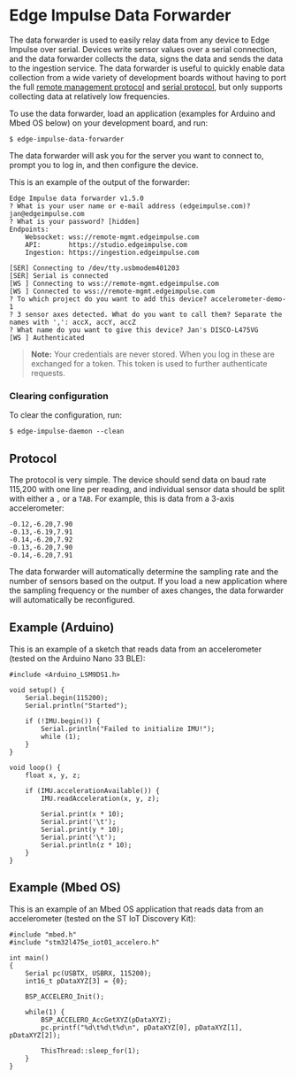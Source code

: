 # Edge Impulse Data Forwarder

The data forwarder is used to easily relay data from any device to Edge Impulse over serial. Devices write sensor values over a serial connection, and the data forwarder collects the data, signs the data and sends the data to the ingestion service. The data forwarder is useful to quickly enable data collection from a wide variety of development boards without having to port the full [remote management protocol](https://docs.edgeimpulse.com/reference#remote-management) and [serial protocol](https://docs.edgeimpulse.com/reference#remote-mgmt-serial-protocol), but only supports collecting data at relatively low frequencies.

To use the data forwarder, load an application (examples for Arduino and Mbed OS below) on your development board, and run:

```
$ edge-impulse-data-forwarder
```

The data forwarder will ask you for the server you want to connect to, prompt you to log in, and then configure the device.

This is an example of the output of the forwarder:

```
Edge Impulse data forwarder v1.5.0
? What is your user name or e-mail address (edgeimpulse.com)? jan@edgeimpulse.com
? What is your password? [hidden]
Endpoints:
    Websocket: wss://remote-mgmt.edgeimpulse.com
    API:       https://studio.edgeimpulse.com
    Ingestion: https://ingestion.edgeimpulse.com

[SER] Connecting to /dev/tty.usbmodem401203
[SER] Serial is connected
[WS ] Connecting to wss://remote-mgmt.edgeimpulse.com
[WS ] Connected to wss://remote-mgmt.edgeimpulse.com
? To which project do you want to add this device? accelerometer-demo-1
? 3 sensor axes detected. What do you want to call them? Separate the names with ',': accX, accY, accZ
? What name do you want to give this device? Jan's DISCO-L475VG
[WS ] Authenticated
```

> **Note:** Your credentials are never stored. When you log in these are exchanged for a token. This token is used to further authenticate requests.

### Clearing configuration

To clear the configuration, run:

```
$ edge-impulse-daemon --clean
```

## Protocol

The protocol is very simple. The device should send data on baud rate 115,200 with one line per reading, and individual sensor data should be split with either a `,` or a `TAB`. For example, this is data from a 3-axis accelerometer:

```
-0.12,-6.20,7.90
-0.13,-6.19,7.91
-0.14,-6.20,7.92
-0.13,-6.20,7.90
-0.14,-6.20,7.91
```

The data forwarder will automatically determine the sampling rate and the number of sensors based on the output. If you load a new application where the sampling frequency or the number of axes changes, the data forwarder will automatically be reconfigured.

## Example (Arduino)

This is an example of a sketch that reads data from an accelerometer (tested on the Arduino Nano 33 BLE):

```
#include <Arduino_LSM9DS1.h>

void setup() {
    Serial.begin(115200);
    Serial.println("Started");

    if (!IMU.begin()) {
        Serial.println("Failed to initialize IMU!");
        while (1);
    }
}

void loop() {
    float x, y, z;

    if (IMU.accelerationAvailable()) {
        IMU.readAcceleration(x, y, z);

        Serial.print(x * 10);
        Serial.print('\t');
        Serial.print(y * 10);
        Serial.print('\t');
        Serial.println(z * 10);
    }
}
```

## Example (Mbed OS)

This is an example of an Mbed OS application that reads data from an accelerometer (tested on the ST IoT Discovery Kit):

```
#include "mbed.h"
#include "stm32l475e_iot01_accelero.h"

int main()
{
    Serial pc(USBTX, USBRX, 115200);
    int16_t pDataXYZ[3] = {0};

    BSP_ACCELERO_Init();

    while(1) {
        BSP_ACCELERO_AccGetXYZ(pDataXYZ);
        pc.printf("%d\t%d\t%d\n", pDataXYZ[0], pDataXYZ[1], pDataXYZ[2]);

        ThisThread::sleep_for(1);
    }
}
```
